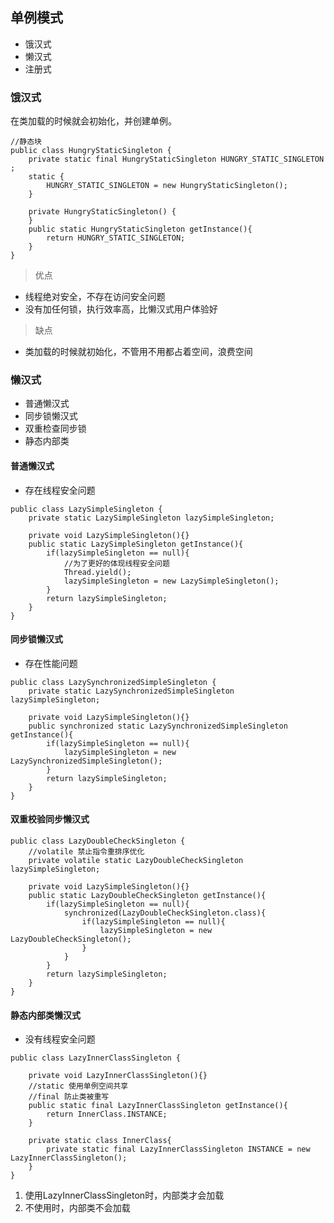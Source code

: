## 单例模式

- 饿汉式
- 懒汉式
- 注册式

### 饿汉式

在类加载的时候就会初始化，并创建单例。
```
//静态块
public class HungryStaticSingleton {
    private static final HungryStaticSingleton HUNGRY_STATIC_SINGLETON ;
    static {
        HUNGRY_STATIC_SINGLETON = new HungryStaticSingleton();
    }

    private HungryStaticSingleton() {
    }
    public static HungryStaticSingleton getInstance(){
        return HUNGRY_STATIC_SINGLETON;
    }
}
```
> 优点
- 线程绝对安全，不存在访问安全问题
- 没有加任何锁，执行效率高，比懒汉式用户体验好
> 缺点
- 类加载的时候就初始化，不管用不用都占着空间，浪费空间

### 懒汉式

- 普通懒汉式
- 同步锁懒汉式
- 双重检查同步锁
- 静态内部类

#### 普通懒汉式

- 存在线程安全问题
````
public class LazySimpleSingleton {
    private static LazySimpleSingleton lazySimpleSingleton;

    private void LazySimpleSingleton(){}
    public static LazySimpleSingleton getInstance(){
        if(lazySimpleSingleton == null){
            //为了更好的体现线程安全问题
            Thread.yield();
            lazySimpleSingleton = new LazySimpleSingleton();
        }
        return lazySimpleSingleton;
    }
}
````

#### 同步锁懒汉式

- 存在性能问题
```
public class LazySynchronizedSimpleSingleton {
    private static LazySynchronizedSimpleSingleton lazySimpleSingleton;

    private void LazySimpleSingleton(){}
    public synchronized static LazySynchronizedSimpleSingleton getInstance(){
        if(lazySimpleSingleton == null){
            lazySimpleSingleton = new LazySynchronizedSimpleSingleton();
        }
        return lazySimpleSingleton;
    }
}
```

#### 双重校验同步懒汉式
```
public class LazyDoubleCheckSingleton {
    //volatile 禁止指令重排序优化
    private volatile static LazyDoubleCheckSingleton lazySimpleSingleton;

    private void LazySimpleSingleton(){}
    public static LazyDoubleCheckSingleton getInstance(){
        if(lazySimpleSingleton == null){
            synchronized(LazyDoubleCheckSingleton.class){
                if(lazySimpleSingleton == null){
                    lazySimpleSingleton = new LazyDoubleCheckSingleton();
                }
            }
        }
        return lazySimpleSingleton;
    }
}
```
#### 静态内部类懒汉式

- 没有线程安全问题

```
public class LazyInnerClassSingleton {

    private void LazyInnerClassSingleton(){}
    //static 使用单例空间共享
    //final 防止类被重写
    public static final LazyInnerClassSingleton getInstance(){
        return InnerClass.INSTANCE;
    }

    private static class InnerClass{
        private static final LazyInnerClassSingleton INSTANCE = new LazyInnerClassSingleton();
    }
}
```
1. 使用LazyInnerClassSingleton时，内部类才会加载
2. 不使用时，内部类不会加载